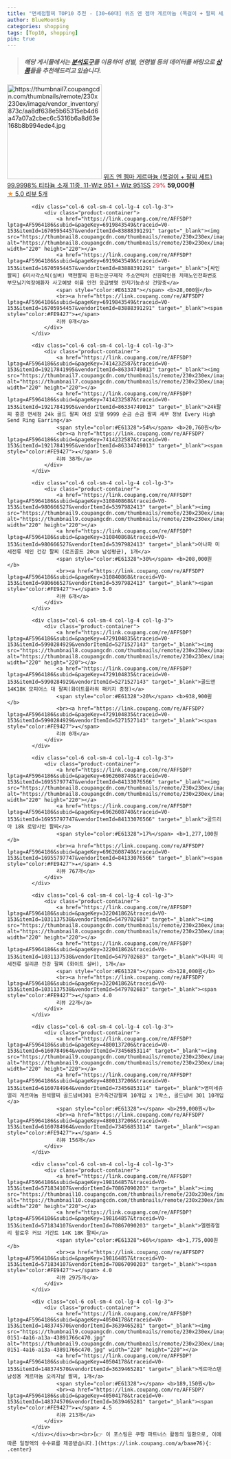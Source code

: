 ```yaml
---
title: "면세점팔찌 TOP10 추천 - [30~60대] 위즈 엔 젬마 게르마늄 (목걸이 + 팔찌 세트) 99.9998% 티타늄 소재 11종, 11-Wiz 951 + Wiz 951S"
author: BlueMoonSky
categories: shopping
tags: [Top10, shopping]
pin: true
---
```


> ##### 해당 게시물에서는 [**분석도구**](https://itemscout.io/)를 이용하여 **성별**, **연령별** 등의 데이터를 바탕으로 [**상품**](https://link.coupang.com/a/baae76)들을 추천해드리고 있습니다.
<div class="container"><div class="row">
            <div class="col-6 col-sm-4 col-lg-4 col-lg-3">
                <div class="product-container">
                    <a href="https://link.coupang.com/re/AFFSDP?lptag=AF5964186&subid=&pageKey=7525389402&traceid=V0-153&itemId=19746246948&vendorItemId=85310229378" target="_blank"><img src="https://thumbnail7.coupangcdn.com/thumbnails/remote/230x230ex/image/vendor_inventory/873c/aa8df638e5b65315eb4d6a47a07a2cbec6c5316b6a8d63e168b8b994ede4.jpg" alt="https://thumbnail7.coupangcdn.com/thumbnails/remote/230x230ex/image/vendor_inventory/873c/aa8df638e5b65315eb4d6a47a07a2cbec6c5316b6a8d63e168b8b994ede4.jpg" width="220" height="220"></a>
                    <a href="https://link.coupang.com/re/AFFSDP?lptag=AF5964186&subid=&pageKey=7525389402&traceid=V0-153&itemId=19746246948&vendorItemId=85310229378" target="_blank">위즈 엔 젬마 게르마늄 (목걸이 + 팔찌 세트) 99.9998% 티타늄 소재 11종, 11-Wiz 951 + Wiz 951SS</a>
                    <span style="color:#E61328">29%</span> <b>59,000원</b>
                    <br><a href="https://link.coupang.com/re/AFFSDP?lptag=AF5964186&subid=&pageKey=7525389402&traceid=V0-153&itemId=19746246948&vendorItemId=85310229378" target="_blank"><span style="color:#FE9427">★</span> 5.0
                    리뷰 5개</a>
                </div>
            </div>
            
            <div class="col-6 col-sm-4 col-lg-4 col-lg-3">
                <div class="product-container">
                    <a href="https://link.coupang.com/re/AFFSDP?lptag=AF5964186&subid=&pageKey=6919843549&traceid=V0-153&itemId=16705954457&vendorItemId=83888391291" target="_blank"><img src="https://thumbnail8.coupangcdn.com/thumbnails/remote/230x230ex/image/vendor_inventory/e3d0/231f97d5c22d29d0f92b6b695922505a8044aa27d31ad327a45a010e6943.jpg" alt="https://thumbnail8.coupangcdn.com/thumbnails/remote/230x230ex/image/vendor_inventory/e3d0/231f97d5c22d29d0f92b6b695922505a8044aa27d31ad327a45a010e6943.jpg" width="220" height="220"></a>
                    <a href="https://link.coupang.com/re/AFFSDP?lptag=AF5964186&subid=&pageKey=6919843549&traceid=V0-153&itemId=16705954457&vendorItemId=83888391291" target="_blank">[싸인팔찌] 6미사각스틱(실버) 백현팔찌 원하는문구제작 주소연락처 신원확인용 치매노인전화번호 부모님기억장애환자 사고예방 이름 안전 응급병명 인지기능손상 건망증</a>
                    <span style="color:#E61328"></span> <b>28,000원</b>
                    <br><a href="https://link.coupang.com/re/AFFSDP?lptag=AF5964186&subid=&pageKey=6919843549&traceid=V0-153&itemId=16705954457&vendorItemId=83888391291" target="_blank"><span style="color:#FE9427">★</span> 
                    리뷰 0개</a>
                </div>
            </div>
            
            <div class="col-6 col-sm-4 col-lg-4 col-lg-3">
                <div class="product-container">
                    <a href="https://link.coupang.com/re/AFFSDP?lptag=AF5964186&subid=&pageKey=7414232587&traceid=V0-153&itemId=19217841995&vendorItemId=86334749013" target="_blank"><img src="https://thumbnail7.coupangcdn.com/thumbnails/remote/230x230ex/image/vendor_inventory/872b/2bfcd10796d9753b6508181766409d7bf92b6944b50e40904dac2f8b00ed.jpg" alt="https://thumbnail7.coupangcdn.com/thumbnails/remote/230x230ex/image/vendor_inventory/872b/2bfcd10796d9753b6508181766409d7bf92b6944b50e40904dac2f8b00ed.jpg" width="220" height="220"></a>
                    <a href="https://link.coupang.com/re/AFFSDP?lptag=AF5964186&subid=&pageKey=7414232587&traceid=V0-153&itemId=19217841995&vendorItemId=86334749013" target="_blank">24k팔찌 홍콩 면세점 24k 골드 팔찌 여성 모델 9999 순금 순금 팔찌 세부 정보 Every High Send Ring Earring</a>
                    <span style="color:#E61328">54%</span> <b>20,760원</b>
                    <br><a href="https://link.coupang.com/re/AFFSDP?lptag=AF5964186&subid=&pageKey=7414232587&traceid=V0-153&itemId=19217841995&vendorItemId=86334749013" target="_blank"><span style="color:#FE9427">★</span> 5.0
                    리뷰 38개</a>
                </div>
            </div>
            
            <div class="col-6 col-sm-4 col-lg-4 col-lg-3">
                <div class="product-container">
                    <a href="https://link.coupang.com/re/AFFSDP?lptag=AF5964186&subid=&pageKey=310840868&traceid=V0-153&itemId=980666527&vendorItemId=5397982413" target="_blank"><img src="https://thumbnail9.coupangcdn.com/thumbnails/remote/230x230ex/image/vendor_inventory/c510/72a216b3d689ed11e2b70ac68532cdcdb8877f66fae8d0fdd3d42a55b864.jpg" alt="https://thumbnail9.coupangcdn.com/thumbnails/remote/230x230ex/image/vendor_inventory/c510/72a216b3d689ed11e2b70ac68532cdcdb8877f66fae8d0fdd3d42a55b864.jpg" width="220" height="220"></a>
                    <a href="https://link.coupang.com/re/AFFSDP?lptag=AF5964186&subid=&pageKey=310840868&traceid=V0-153&itemId=980666527&vendorItemId=5397982413" target="_blank">아나파 미세전류 체인 건강 팔찌 (로즈골드 20cm 남성평균), 1개</a>
                    <span style="color:#E61328">30%</span> <b>208,000원</b>
                    <br><a href="https://link.coupang.com/re/AFFSDP?lptag=AF5964186&subid=&pageKey=310840868&traceid=V0-153&itemId=980666527&vendorItemId=5397982413" target="_blank"><span style="color:#FE9427">★</span> 5.0
                    리뷰 6개</a>
                </div>
            </div>
            
            <div class="col-6 col-sm-4 col-lg-4 col-lg-3">
                <div class="product-container">
                    <a href="https://link.coupang.com/re/AFFSDP?lptag=AF5964186&subid=&pageKey=4729104835&traceid=V0-153&itemId=5990284929&vendorItemId=5271527143" target="_blank"><img src="https://thumbnail8.coupangcdn.com/thumbnails/remote/230x230ex/image/vendor_inventory/a543/0fe24b8a1c756341c62959030543452e046f1a77d336ac4e08f46d669762.png" alt="https://thumbnail8.coupangcdn.com/thumbnails/remote/230x230ex/image/vendor_inventory/a543/0fe24b8a1c756341c62959030543452e046f1a77d336ac4e08f46d669762.png" width="220" height="220"></a>
                    <a href="https://link.coupang.com/re/AFFSDP?lptag=AF5964186&subid=&pageKey=4729104835&traceid=V0-153&itemId=5990284929&vendorItemId=5271527143" target="_blank">골드앤 14K18K 모피어스 대 팔찌(화이트플라워 패키지 증정)</a>
                    <span style="color:#E61328">20%</span> <b>938,900원</b>
                    <br><a href="https://link.coupang.com/re/AFFSDP?lptag=AF5964186&subid=&pageKey=4729104835&traceid=V0-153&itemId=5990284929&vendorItemId=5271527143" target="_blank"><span style="color:#FE9427">★</span> 
                    리뷰 0개</a>
                </div>
            </div>
            
            <div class="col-6 col-sm-4 col-lg-4 col-lg-3">
                <div class="product-container">
                    <a href="https://link.coupang.com/re/AFFSDP?lptag=AF5964186&subid=&pageKey=6962608740&traceid=V0-153&itemId=16955797747&vendorItemId=84133076566" target="_blank"><img src="https://thumbnail8.coupangcdn.com/thumbnails/remote/230x230ex/image/vendor_inventory/4c42/8285163dbd76ceaab208250a952dc0ff86d8de452a71994dc31eae1e6a03.jpg" alt="https://thumbnail8.coupangcdn.com/thumbnails/remote/230x230ex/image/vendor_inventory/4c42/8285163dbd76ceaab208250a952dc0ff86d8de452a71994dc31eae1e6a03.jpg" width="220" height="220"></a>
                    <a href="https://link.coupang.com/re/AFFSDP?lptag=AF5964186&subid=&pageKey=6962608740&traceid=V0-153&itemId=16955797747&vendorItemId=84133076566" target="_blank">골드리아 18k 로망샤인 팔찌</a>
                    <span style="color:#E61328">17%</span> <b>1,277,100원</b>
                    <br><a href="https://link.coupang.com/re/AFFSDP?lptag=AF5964186&subid=&pageKey=6962608740&traceid=V0-153&itemId=16955797747&vendorItemId=84133076566" target="_blank"><span style="color:#FE9427">★</span> 4.5
                    리뷰 767개</a>
                </div>
            </div>
            
            <div class="col-6 col-sm-4 col-lg-4 col-lg-3">
                <div class="product-container">
                    <a href="https://link.coupang.com/re/AFFSDP?lptag=AF5964186&subid=&pageKey=322041862&traceid=V0-153&itemId=1031137538&vendorItemId=5479702683" target="_blank"><img src="https://thumbnail8.coupangcdn.com/thumbnails/remote/230x230ex/image/vendor_inventory/932c/86452ca063caece52b368cfcbd23d6745d1c1f28bb3445185468ccd74e57.jpg" alt="https://thumbnail8.coupangcdn.com/thumbnails/remote/230x230ex/image/vendor_inventory/932c/86452ca063caece52b368cfcbd23d6745d1c1f28bb3445185468ccd74e57.jpg" width="220" height="220"></a>
                    <a href="https://link.coupang.com/re/AFFSDP?lptag=AF5964186&subid=&pageKey=322041862&traceid=V0-153&itemId=1031137538&vendorItemId=5479702683" target="_blank">아나파 미세전류 실리콘 건강 팔찌 (화이트 실버), 1개</a>
                    <span style="color:#E61328"></span> <b>128,000원</b>
                    <br><a href="https://link.coupang.com/re/AFFSDP?lptag=AF5964186&subid=&pageKey=322041862&traceid=V0-153&itemId=1031137538&vendorItemId=5479702683" target="_blank"><span style="color:#FE9427">★</span> 4.0
                    리뷰 22개</a>
                </div>
            </div>
            
            <div class="col-6 col-sm-4 col-lg-4 col-lg-3">
                <div class="product-container">
                    <a href="https://link.coupang.com/re/AFFSDP?lptag=AF5964186&subid=&pageKey=4800137206&traceid=V0-153&itemId=6160784964&vendorItemId=73456853114" target="_blank"><img src="https://thumbnail9.coupangcdn.com/thumbnails/remote/230x230ex/image/vendor_inventory/748a/d817733c75c1ecbb928ab48e11d2bd68ba1cc4c3a3902c0afc6d2374405d.jpg" alt="https://thumbnail9.coupangcdn.com/thumbnails/remote/230x230ex/image/vendor_inventory/748a/d817733c75c1ecbb928ab48e11d2bd68ba1cc4c3a3902c0afc6d2374405d.jpg" width="220" height="220"></a>
                    <a href="https://link.coupang.com/re/AFFSDP?lptag=AF5964186&subid=&pageKey=4800137206&traceid=V0-153&itemId=6160784964&vendorItemId=73456853114" target="_blank">영미네쥬얼리 게르마늄 원석팔찌 골드넘버301 온가족건강팔찌 10개입 x 1박스, 골드넘버 301 10개입</a>
                    <span style="color:#E61328"></span> <b>299,000원</b>
                    <br><a href="https://link.coupang.com/re/AFFSDP?lptag=AF5964186&subid=&pageKey=4800137206&traceid=V0-153&itemId=6160784964&vendorItemId=73456853114" target="_blank"><span style="color:#FE9427">★</span> 4.5
                    리뷰 156개</a>
                </div>
            </div>
            
            <div class="col-6 col-sm-4 col-lg-4 col-lg-3">
                <div class="product-container">
                    <a href="https://link.coupang.com/re/AFFSDP?lptag=AF5964186&subid=&pageKey=198164857&traceid=V0-153&itemId=571834107&vendorItemId=70867090203" target="_blank"><img src="https://thumbnail10.coupangcdn.com/thumbnails/remote/230x230ex/image/vendor_inventory/f849/c7249bb9d9b1f7a505ade955f1164fa25c288f610547df6bfb7b62673605.jpg" alt="https://thumbnail10.coupangcdn.com/thumbnails/remote/230x230ex/image/vendor_inventory/f849/c7249bb9d9b1f7a505ade955f1164fa25c288f610547df6bfb7b62673605.jpg" width="220" height="220"></a>
                    <a href="https://link.coupang.com/re/AFFSDP?lptag=AF5964186&subid=&pageKey=198164857&traceid=V0-153&itemId=571834107&vendorItemId=70867090203" target="_blank">엘렌쥬얼리 할로우 커브 기간트 14K 18K 팔찌</a>
                    <span style="color:#E61328">66%</span> <b>1,775,000원</b>
                    <br><a href="https://link.coupang.com/re/AFFSDP?lptag=AF5964186&subid=&pageKey=198164857&traceid=V0-153&itemId=571834107&vendorItemId=70867090203" target="_blank"><span style="color:#FE9427">★</span> 4.0
                    리뷰 2975개</a>
                </div>
            </div>
            
            <div class="col-6 col-sm-4 col-lg-4 col-lg-3">
                <div class="product-container">
                    <a href="https://link.coupang.com/re/AFFSDP?lptag=AF5964186&subid=&pageKey=40504178&traceid=V0-153&itemId=148374570&vendorItemId=3639465281" target="_blank"><img src="https://thumbnail9.coupangcdn.com/thumbnails/remote/230x230ex/image/product/image/vendoritem/2019/03/08/3639465281/3cff1adb-0151-4a16-a13a-43891766c470.jpg" alt="https://thumbnail9.coupangcdn.com/thumbnails/remote/230x230ex/image/product/image/vendoritem/2019/03/08/3639465281/3cff1adb-0151-4a16-a13a-43891766c470.jpg" width="220" height="220"></a>
                    <a href="https://link.coupang.com/re/AFFSDP?lptag=AF5964186&subid=&pageKey=40504178&traceid=V0-153&itemId=148374570&vendorItemId=3639465281" target="_blank">게르마스텐 남성용 게르마늄 오리지날 팔찌, 1개</a>
                    <span style="color:#E61328"></span> <b>189,150원</b>
                    <br><a href="https://link.coupang.com/re/AFFSDP?lptag=AF5964186&subid=&pageKey=40504178&traceid=V0-153&itemId=148374570&vendorItemId=3639465281" target="_blank"><span style="color:#FE9427">★</span> 4.5
                    리뷰 213개</a>
                </div>
            </div>
            </div></div><br><br>[👉 이 포스팅은 쿠팡 파트너스 활동의 일환으로, 이에 따른 일정액의 수수료를 제공받습니다.](https://link.coupang.com/a/baae76){: .center}